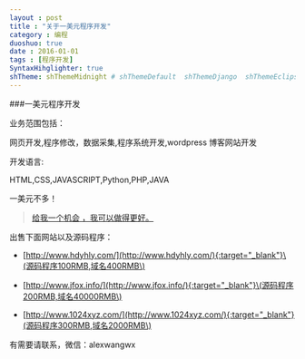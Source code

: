 ```yaml
---
layout : post
title : "关于一美元程序开发"
category : 编程
duoshuo: true
date : 2016-01-01
tags : [程序开发]
SyntaxHihglighter: true
shTheme: shThemeMidnight # shThemeDefault  shThemeDjango  shThemeEclipse  shThemeEmacs  shThemeFadeToGrey  shThemeMidnight  shThemeRDark
---
```

###一美元程序开发

业务范围包括：

网页开发,程序修改，数据采集,程序系统开发,wordpress 博客网站开发

开发语言:

HTML,CSS,JAVASCRIPT,Python,PHP,JAVA

一美元不多！

>[给我一个机会 ，我可以做得更好。](/)

出售下面网站以及源码程序：

+ [http://www.hdyhly.com/](http://www.hdyhly.com/){:target="_blank"}\(源码程序100RMB,域名400RMB\)

+ [http://www.jfox.info/](http://www.jfox.info/){:target="_blank"}\(源码程序200RMB,域名40000RMB\)

+ [http://www.1024xyz.com/](http://www.1024xyz.com/){:target="_blank"}(源码程序300RMB,域名2000RMB\)

有需要请联系，微信：alexwangwx

